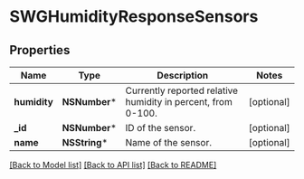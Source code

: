 # SWGHumidityResponseSensors

## Properties
Name | Type | Description | Notes
------------ | ------------- | ------------- | -------------
**humidity** | **NSNumber*** | Currently reported relative humidity in percent, from 0-100. | [optional] 
**_id** | **NSNumber*** | ID of the sensor. | [optional] 
**name** | **NSString*** | Name of the sensor. | [optional] 

[[Back to Model list]](../README.md#documentation-for-models) [[Back to API list]](../README.md#documentation-for-api-endpoints) [[Back to README]](../README.md)


